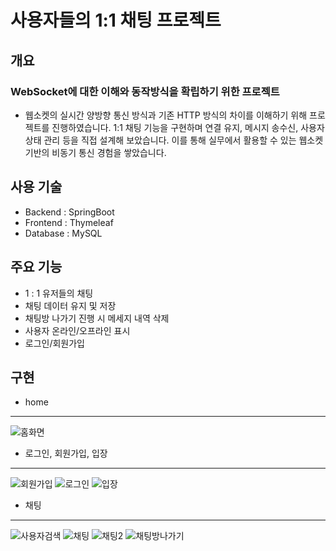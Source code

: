 # 사용자들의 1:1 채팅 프로젝트

## 개요

### WebSocket에 대한 이해와 동작방식을 확립하기 위한 프로젝트
- 웹소켓의 실시간 양방향 통신 방식과 기존 HTTP 방식의 차이를 이해하기 위해 프로젝트를 진행하였습니다. 1:1 채팅 기능을 구현하며 연결 유지, 메시지 송수신, 사용자 상태 관리 등을 직접 설계해 보았습니다. 이를 통해 실무에서 활용할 수 있는 웹소켓 기반의 비동기 통신 경험을 쌓았습니다.

## 사용 기술

- Backend : SpringBoot
- Frontend : Thymeleaf
- Database : MySQL

## 주요 기능

- 1 : 1 유저들의 채팅
- 채팅 데이터 유지 및 저장
- 채팅방 나가기 진행 시 메세지 내역 삭제
- 사용자 온라인/오프라인 표시
- 로그인/회원가입

## 구현
- home
---
![홈화면](https://github.com/user-attachments/assets/5dc88635-290f-4cbb-9c63-8601e3b74f54)
- 로그인, 회원가입, 입장
---
![회원가입](https://github.com/user-attachments/assets/68ae8a3e-ad55-438c-8b1b-d55960c958a4)
![로그인](https://github.com/user-attachments/assets/81702855-63d4-437a-b89f-1d841b45100a)
![입장](https://github.com/user-attachments/assets/277f164e-716f-439f-b997-49a3ad1dc9a6)
- 채팅
---
![사용자검색](https://github.com/user-attachments/assets/c792b645-5cb7-4393-86b2-f84cf5b20cd5)
![채팅](https://github.com/user-attachments/assets/c96018a7-256a-4921-9117-8c8a3b6cf9d0)
![채팅2](https://github.com/user-attachments/assets/af8de569-566a-41d7-bc68-aef5df991f66)
![채팅방나가기](https://github.com/user-attachments/assets/54294dc4-210e-4c6f-978f-e3fc4c579939)
